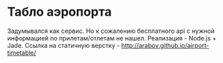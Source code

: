 # Табло аэропорта
Задумывался как сервис. Но к сожалению бесплатного api с нужной информацией по прилетам/отлетам не нашел.
Реализация - Node.js + Jade.
Ссылка на статичную верстку - http://arabov.github.io/airport-timetable/
